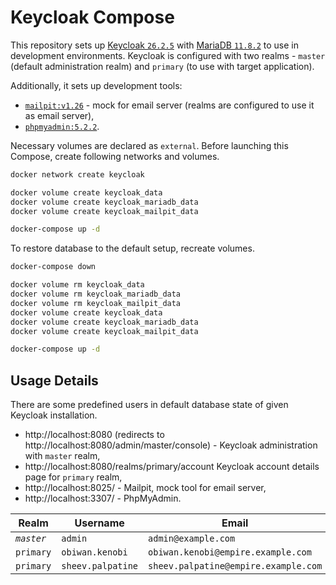 # Keycloak Compose

This repository sets up [Keycloak `26.2.5`][keycloak-docker] with [MariaDB `11.8.2`][mariadb-docker] to use in
development environments. Keycloak is configured with two realms - `master` (default administration realm) and `primary` (to use with target application).

Additionally, it sets up development tools:

- [`mailpit:v1.26`][mailpit-docker] - mock for email server (realms are configured to use it as email server),
- [`phpmyadmin:5.2.2`][phpmyadmin-docker].

Necessary volumes are declared as `external`. Before launching this Compose, create following networks and volumes.

```sh
docker network create keycloak

docker volume create keycloak_data
docker volume create keycloak_mariadb_data
docker volume create keycloak_mailpit_data

docker-compose up -d
```

To restore database to the default setup, recreate volumes.

```sh
docker-compose down

docker volume rm keycloak_data
docker volume rm keycloak_mariadb_data
docker volume rm keycloak_mailpit_data
docker volume create keycloak_data
docker volume create keycloak_mariadb_data
docker volume create keycloak_mailpit_data

docker-compose up -d
```

## Usage Details

There are some predefined users in default database state of given Keycloak installation.

- http://localhost:8080 (redirects to http://localhost:8080/admin/master/console) - Keycloak administration with
  `master` realm,
- http://localhost:8080/realms/primary/account Keycloak account details page for `primary` realm,
- http://localhost:8025/ - Mailpit, mock tool for email server,
- http://localhost:3307/ - PhpMyAdmin.

| Realm      | Username          | Email                                | Password          |
|------------|-------------------|--------------------------------------|-------------------|
| *`master`* | `admin`           | `admin@example.com`                  | `password`        |
| `primary`  | `obiwan.kenobi`   | `obiwan.kenobi@empire.example.com`   | `obiwan.kenobi`   |
| `primary`  | `sheev.palpatine` | `sheev.palpatine@empire.example.com` | `sheev.palpatine` |

[keycloak-docker]: https://quay.io/repository/keycloak/keycloak

[mariadb-docker]: https://hub.docker.com/_/mariadb

[mailpit-docker]: https://hub.docker.com/r/axllent/mailpit

[phpmyadmin-docker]: https://hub.docker.com/_/phpmyadmin
